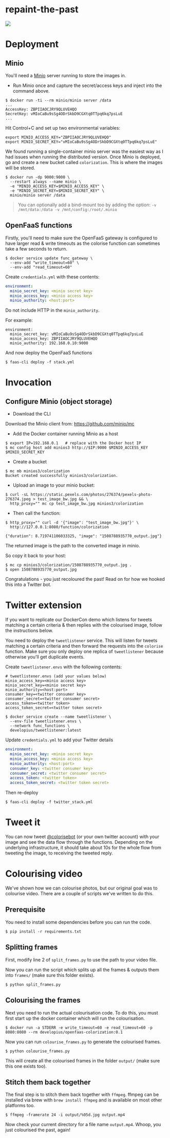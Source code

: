 # repaint-the-past

![](https://github.com/alexellis/repaint-the-past/raw/master/colorisation-architecture.png)

# Deployment

## Minio

You'll need a [Minio](https://minio.io) server running to store the images in.


* Run Minio once and capture the secret/access keys and inject into the command above.

```
$ docker run -ti --rm minio/minio server /data
...
AccessKey: ZBPIIAOCJRY9QLUVEHQO
SecretKey: vMIoCaBu9sSg4ODrSkbD9CGXtq0TTpq6kq7psLuE
...
```

Hit Control+C and set up two environmental variables:

```
export MINIO_ACCESS_KEY="ZBPIIAOCJRY9QLUVEHQO"
export MINIO_SECRET_KEY="vMIoCaBu9sSg4ODrSkbD9CGXtq0TTpq6kq7psLuE"
```

We found running a single-container minio server was the easiest way as I had issues when running the distributed version. Once Minio is deployed, go and create a new bucket called `colorization`. This is where the images will be stored.

```
$ docker run -dp 9000:9000 \
  --restart always --name minio \
  -e "MINIO_ACCESS_KEY=$MINIO_ACCESS_KEY" \
  -e "MINIO_SECRET_KEY=$MINIO_SECRET_KEY" \
  minio/minio server /data
```

> You can optionally add a bind-mount too by adding the option: `-v /mnt/data:/data -v /mnt/config:/root/.minio`

## OpenFaaS functions

Firstly, you'll need to make sure the OpenFaaS gateway is configured to have larger read & write timeouts as the colorise function can sometimes take a few seconds to return.

```
$ docker service update func_gateway \
  --env-add "write_timeout=60" \
  --env-add "read_timeout=60"
```

Create `credentials.yml` with these contents:

```yaml
environment:
  minio_secret_key: <minio secret key>
  minio_access_key: <minio access key>
  minio_authority: <host:port>
```

Do not include HTTP in the `minio_authority`.

For example:

```
environment:
  minio_secret_key: vMIoCaBu9sSg4ODrSkbD9CGXtq0TTpq6kq7psLuE
  minio_access_key: ZBPIIAOCJRY9QLUVEHQO
  minio_authority: 192.168.0.10:9000
```

And now deploy the OpenFaaS functions

```
$ faas-cli deploy -f stack.yml
```

# Invocation

## Configure Minio (object storage)

* Download the CLI

Download the Minio client from: https://github.com/minio/mc

* Add the Docker container running Minio as a host

```
$ export IP=192.168.0.1   # replace with the Docker host IP
$ mc config host add minios3 http://$IP:9000 $MINIO_ACCESS_KEY $MINIO_SECRET_KEY
```

* Create a bucket

```
$ mc mb minios3/colorization
Bucket created successfully minios3/colorization.
```

* Upload an image to your minio bucket:

```
$ curl -sL https://static.pexels.com/photos/276374/pexels-photo-276374.jpeg > test_image_bw.jpg && \
  http_proxy="" mc cp test_image_bw.jpg minios3/colorization
```

* Then call the function:

```
$ http_proxy="" curl -d '{"image": "test_image_bw.jpg"}' \
  http://127.0.0.1:8080/function/colorization

{"duration": 8.719741106033325, "image": "1508788935770_output.jpg"}
```

The returned image is the path to the converted image in minio.

So copy it back to your host:

```
$ mc cp minios3/colorization/1508788935770_output.jpg .
$ open 1508788935770_output.jpg
```

Congratulations - you just recoloured the past! Read on for how we hooked this into a Twitter bot.

# Twitter extension

If you want to replicate our DockerCon demo which listens for tweets matching a certain criteria & then replies with the colourised image, follow the instructions below.

You need to deploy the `tweetlistener` service. This will listen for tweets matching a certain criteria and then forward the requests into the `colorise` function. Make sure you only deploy one replica of `tweetlistener` because otherwise you'll get duplicate events.

Create `tweetlistener.envs` with the following contents:

```
# tweetlistener.envs (add your values below)
minio_access_key=<minio access key>
minio_secret_key=<minio secret key>
minio_authority=<host:port>
consumer_key=<twitter consumer key>
consumer_secret=<twitter consumer secret>
access_token=<twitter token>
access_token_secret=<twitter token secret>
```

```
$ docker service create --name tweetlistener \
  --env-file tweetlistener.envs \
  --network func_functions \
  developius/tweetlistener:latest
```

Update `credentials.yml` to add your Twitter details

```yaml
environment:
  minio_secret_key: <minio secret key>
  minio_access_key: <minio access key>
  minio_authority: <host:port>
  consumer_key: <twitter consumer key>
  consumer_secret: <twitter consumer secret>
  access_token: <twitter token>
  access_token_secret: <twitter token secret>
```

Then re-deploy

```
$ faas-cli deploy -f twitter_stack.yml
```

# Tweet it
You can now tweet [@colorisebot](https://twitter.com/colorisebot) (or your own twitter account) with your image and see the data flow through the functions. Depending on the underlying infrastructure, it should take about 10s for the whole flow from tweeting the image, to receiving the tweeted reply.

# Colourising video

We've shown how we can colourise photos, but our original goal was to colourise video.
There are a couple of scripts we've written to do this.

## Prerequisite

You need to install some dependencies before you can run the code.

```
$ pip install -r requirements.txt
```

## Splitting frames

First, modify line 2 of `split_frames.py` to use the path to your video file.

Now you can run the script which splits up all the frames & outputs them into `frames/` (make sure this folder exists).

```
$ python split_frames.py
```

## Colourising the frames

Next you need to run the actual colourisation code. To do this, you must first start up the docker container which will run the colourisation.

```
$ docker run -a STDERR -e write_timeout=60 -e read_timeout=60 -p 8080:8080 --rm developius/openfaas-colorization:0.1
```

Now you can run `colourise_frames.py` to generate the colourised frames.

```
$ python colourise_frames.py
```

This will create all the colourised frames in the folder `output/` (make sure this one exists too).

## Stitch them back together

The final step is to stitch them back together with `ffmpeg`.
ffmpeg can be installed via brew with `brew install ffmpeg` and is available on most other platforms too.

```
$ ffmpeg -framerate 24 -i output/%05d.jpg output.mp4
```

Now check your current directory for a file name `output.mp4`. Whoop, you just colourised the past, again!
